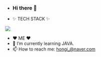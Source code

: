 - ### Hi there 👋

- ✨ TECH STACK ✨
<img src="https://img.shields.io/badge/java-{#3D7EBB}?style={flat-square}&logo={java}&logoColor={white}"/>

- ❤️ ME ❤️
- 🌱 I’m currently learning JAVA.
- 📫 How to reach me: hongi_@naver.com

<!--
**modaing/modaing** is a ✨ _special_ ✨ repository because its `README.md` (this file) appears on your GitHub profile.

Here are some ideas to get you started:

- 🔭 I’m currently working on ...
- 🌱 I’m currently learning ...
- 👯 I’m looking to collaborate on ...
- 🤔 I’m looking for help with ...
- 💬 Ask me about ...
- 📫 How to reach me: ...
- 😄 Pronouns: ...
- ⚡ Fun fact: ...
-->
